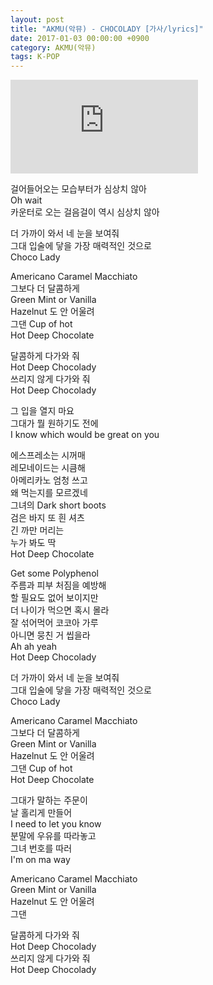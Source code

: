 ```yaml
---
layout: post
title: "AKMU(악뮤) - CHOCOLADY [가사/lyrics]"
date: 2017-01-03 00:00:00 +0900
category: AKMU(악뮤)
tags: K-POP
---
```


<div class="youtube-iframe-container iframe-16-to-9">
    <iframe src="https://www.youtube.com/embed/LKQoLSQQ1RU" title="AKMU(악뮤) - CHOCOLADY" frameborder="0" allow="accelerometer; autoplay; clipboard-write; encrypted-media; gyroscope; picture-in-picture; web-share" allowfullscreen></iframe>
</div>

걸어들어오는 모습부터가 심상치 않아  
Oh wait  
카운터로 오는 걸음걸이 역시 심상치 않아

더 가까이 와서 네 눈을 보여줘  
그대 입술에 닿을 가장 매력적인 것으로  
Choco Lady

Americano Caramel Macchiato  
그보다 더 달콤하게  
Green Mint or Vanilla   
Hazelnut 도 안 어울려   
그댄 Cup of hot   
Hot Deep Chocolate

달콤하게 다가와 줘   
Hot Deep Chocolady  
쓰리지 않게 다가와 줘  
Hot Deep Chocolady

그 입을 열지 마요  
그대가 뭘 원하기도 전에  
I know which would be great on you

에스프레소는 시꺼매  
레모네이드는 시큼해  
아메리카노 엄청 쓰고  
왜 먹는지를 모르겠네  
그녀의 Dark short boots  
검은 바지 또 흰 셔츠  
긴 까만 머리는  
누가 봐도 딱   
Hot Deep Chocolate

Get some Polyphenol  
주름과 피부 처짐을 예방해  
할 필요도 없어 보이지만  
더 나이가 먹으면 혹시 몰라  
잘 섞어먹어 코코아 가루  
아니면 뭉친 거 씹을라  
Ah ah yeah   
Hot Deep Chocolady

더 가까이 와서 네 눈을 보여줘  
그대 입술에 닿을 가장 매력적인 것으로  
Choco Lady

Americano Caramel Macchiato  
그보다 더 달콤하게  
Green Mint or Vanilla   
Hazelnut 도 안 어울려   
그댄 Cup of hot   
Hot Deep Chocolate

그대가 말하는 주문이  
날 홀리게 만들어  
I need to let you know  
분말에 우유를 따라놓고  
그녀 번호를 따러  
I'm on ma way

Americano Caramel Macchiato  
Green Mint or Vanilla   
Hazelnut 도 안 어울려   
그댄

달콤하게 다가와 줘   
Hot Deep Chocolady  
쓰리지 않게 다가와 줘  
Hot Deep Chocolady